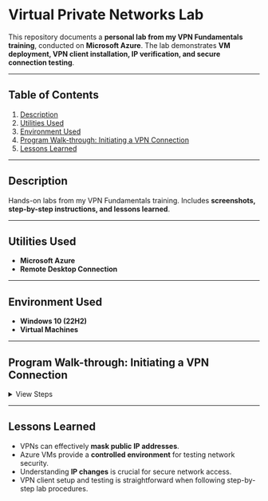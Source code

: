 # Virtual Private Networks Lab 

This repository documents a **personal lab from my VPN Fundamentals training**, conducted on **Microsoft Azure**. The lab demonstrates **VM deployment, VPN client installation, IP verification, and secure connection testing**.

---

## Table of Contents

1. [Description](#description)
2. [Utilities Used](#utilities-used)
3. [Environment Used](#environment-used)
4. [Program Walk-through: Initiating a VPN Connection](#program-walk-through-initiating-a-vpn-connection)
5. [Lessons Learned](#lessons-learned)

---

## Description

Hands-on labs from my VPN Fundamentals training. Includes **screenshots, step-by-step instructions, and lessons learned**.

---

## Utilities Used

- **Microsoft Azure**  
- **Remote Desktop Connection**  

---

## Environment Used

- **Windows 10 (22H2)**  
- **Virtual Machines**

---

## Program Walk-through: Initiating a VPN Connection

<details>
<summary>View Steps</summary>

### 1. Deployment of Virtual Machine
<img width="1028" height="391" alt="T22" src="https://github.com/user-attachments/assets/0b7f356d-b75b-4c78-86f0-3bac72818ebc" />

**Observation:** VM deployed successfully in Azure.

---

### 2. Preparing to access VPN Software (Proton VPN)
<img width="1252" height="812" alt="T23" src="https://github.com/user-attachments/assets/a3b75952-e04f-453e-a322-854793d18e09" />

**Observation:** VPN client ready to install.

---

### 3. IP Address Before Launching VPN
<img width="531" height="576" alt="VMIP" src="https://github.com/user-attachments/assets/967042d4-7f40-4baf-aa02-29f222a2a2f1" />

**Observation:** Verified original public IP of VM.

---

### 4. Securing VPN Connection (Netherlands Server)
<img width="1252" height="802" alt="T24" src="https://github.com/user-attachments/assets/15bf3037-8412-4a1f-b947-e483462b6c09" />

**Observation:** VPN connection successfully established.

---

### 5. New IP Address Under Secured VPN
<img width="577" height="612" alt="VPN" src="https://github.com/user-attachments/assets/78228465-4b93-48dd-ac09-3415f08abbb7" />

**Observation:** Public IP masked by VPN; secure connection verified.

</details>

---

## Lessons Learned

- VPNs can effectively **mask public IP addresses**.  
- Azure VMs provide a **controlled environment** for testing network security.  
- Understanding **IP changes** is crucial for secure network access.  
- VPN client setup and testing is straightforward when following step-by-step lab procedures.  
